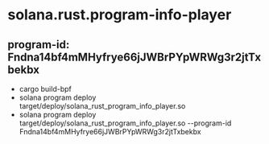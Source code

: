 # solana.rust.program-info-player
## program-id: Fndna14bf4mMHyfrye66jJWBrPYpWRWg3r2jtTxbekbx
- cargo build-bpf
- solana program deploy target/deploy/solana_rust_program_info_player.so
- solana program deploy target/deploy/solana_rust_program_info_player.so --program-id Fndna14bf4mMHyfrye66jJWBrPYpWRWg3r2jtTxbekbx